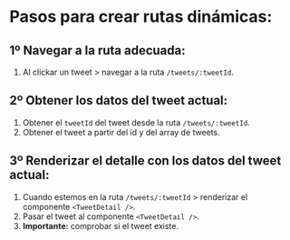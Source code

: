 # Pasos para crear rutas dinámicas:

## 1º Navegar a la ruta adecuada:

1. Al clickar un tweet > navegar a la ruta `/tweets/:tweetId`.

## 2º Obtener los datos del tweet actual:

1. Obtener el `tweetId` del tweet desde la ruta `/tweets/:tweetId`.
1. Obtener el tweet a partir del id y del array de tweets.

## 3º Renderizar el detalle con los datos del tweet actual:

1. Cuando estemos en la ruta `/tweets/:tweetId` > renderizar el componente `<TweetDetail />`.
1. Pasar el tweet al componente `<TweetDetail />`.
1. **Importante:** comprobar si el tweet existe.